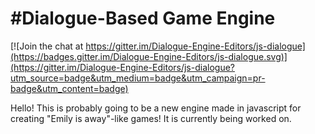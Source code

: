 #Dialogue-Based Game Engine
================

[![Join the chat at https://gitter.im/Dialogue-Engine-Editors/js-dialogue](https://badges.gitter.im/Dialogue-Engine-Editors/js-dialogue.svg)](https://gitter.im/Dialogue-Engine-Editors/js-dialogue?utm_source=badge&utm_medium=badge&utm_campaign=pr-badge&utm_content=badge)

Hello! This is probably going to be a new engine made in javascript for creating "Emily is away"-like games!
It is currently being worked on.
